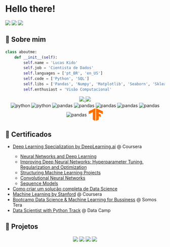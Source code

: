 # Hello there!

<div>
  <a href="https://www.linkedin.com/in/lucas-seiji-kido-359a3998/" target="_blank"><img src="https://img.shields.io/badge/-LucasKido-blue?style=for-the-badge&logo=linkedin&logoColor=white" target="_blank"></a>
  <a href="mailto:lucas.kido19@gmail.com"><img src="https://img.shields.io/badge/-lucas.kido19-D14836?style=for-the-badge&logo=gmail&logoColor=white"></a>
  <a href="https://medium.com/@lucas.kido19"><img src="https://img.shields.io/badge/Medium-12100E?style=for-the-badge&logo=medium&logoColor=white"></a>
</div>

## 👤 Sobre mim

```python
class aboutme:
    def __init__(self):
        self.name = 'Lucas Kido'
        self.job = 'Cientista de Dados'
        self.languages = ['pt_BR', 'en_US']
        self.code = ['Python', 'SQL']
        self.libs = ['Pandas', 'Numpy', 'Matplotlib', 'Seaborn', 'Sklearn', 'Tensorflow', 'Pyspark']
        self.enthusiast = 'Visão Computacional'
```

<div align="center">
  <a href="https://github.com/LucasKido">
  <img height="180em" src="https://github-readme-stats.vercel.app/api?username=LucasKido&show_icons&theme=nightowl&include_all_commits=true&count_private=true"/>
  <img heigth="180em" src="https://github-readme-stats.vercel.app/api/top-langs/?username=LucasKido&layout=compact&langs_count=16&theme=nightowl"/>
  </a>
</div>

<div align="center">
  <img align="center" alt="python" height="40" width="50" src="https://cdn.jsdelivr.net/gh/devicons/devicon/icons/jupyter/jupyter-original.svg"/>
  <img align="center" alt="python" height="40" width="50" src="https://cdn.jsdelivr.net/gh/devicons/devicon/icons/python/python-original.svg"/>
  <img align="center" alt="pandas" height="40" width="50" src="https://cdn.jsdelivr.net/gh/devicons/devicon/icons/pandas/pandas-original.svg"/>
  <img align="center" alt="pandas" height="40" width="50" src="https://cdn.jsdelivr.net/gh/devicons/devicon/icons/numpy/numpy-original.svg"/>
  <img align="center" alt="pandas" height="40" width="40" src="https://upload.wikimedia.org/wikipedia/commons/thumb/8/84/Matplotlib_icon.svg/360px-Matplotlib_icon.svg.png"/>
  <img align="center" alt="pandas" height="40" width="50" src="https://seaborn.pydata.org/_static/logo-wide-lightbg.svg"/>
  <img align="center" alt="pandas" height="40" width="50" src="https://iconape.com/wp-content/files/mw/351103/svg/scikit-learn-seeklogo.com.svg"/>
  <img align="center" alt="pandas" height="40" width="50" src="https://lightgbm.readthedocs.io/en/latest/_images/LightGBM_logo_black_text.svg"/>
  <img align="center" alt="pandas" height="40" width="50" src="https://github.com/devicons/devicon/blob/master/icons/tensorflow/tensorflow-original.svg"/>
</div>

## 📑 Certificados
<ul>
  <li><a href="https://www.coursera.org/specializations/deep-learning">Deep Learning Specialization by DeepLearning.ai</a> @ Coursera</li>
  <ul>
    <li><a href="https://www.coursera.org/learn/neural-networks-deep-learning?specialization=deep-learning">Neural Networks and Deep Learning</a></li>
    <li><a href="https://www.coursera.org/learn/deep-neural-network?specialization=deep-learning">Improving Deep Neural Networks: Hyperparameter Tuning, Regularization and Optimization</a></li>
    <li><a href="https://www.coursera.org/learn/machine-learning-projects?specialization=deep-learning">Structuring Machine Learning Projects</a></li>
    <li><a href="https://www.coursera.org/learn/convolutional-neural-networks?specialization=deep-learning">Convolutional Neural Networks</a></li>
    <li><a href="https://www.coursera.org/learn/nlp-sequence-models?specialization=deep-learning">Sequence Models</a></li>
  </ul>
  <li><a href="https://curso.mariofilho.com/">Como criar um solução completa de Data Science</a></li>
  <li><a href="https://www.coursera.org/learn/machine-learning">Machine Learning by Stanford</a> @ Coursera</li>
  <li><a href="https://somostera.com/cursos/data-science-machine-learning">Bootcamp Data Science & Machine Learning for Bussiness</a> @ Somos Tera</li>
  <li><a href="https://www.datacamp.com/tracks/data-scientist-with-python">Data Scientist with Python Track</a> @ Data Camp</li>
</ul>

## 🚧 Projetos

<div align="center">
  <a href="https://github.com/LucasKido/aparment-recommender"><img align="center" src="https://github-readme-stats.vercel.app/api/pin/?username=LucasKido&repo=aparment-recommender&show_icons=true&theme=nightowl"/></a>
  <a href="https://github.com/LucasKido/multi-scale-cnn-ts"><img align="center" src="https://github-readme-stats.vercel.app/api/pin/?username=LucasKido&repo=multi-scale-cnn-ts&show_icons=true&theme=nightowl"/></a>
  <a href="https://github.com/LucasKido/face-verification"><img align="center" src="https://github-readme-stats.vercel.app/api/pin/?username=LucasKido&repo=face-verification&show_icons=true&theme=nightowl"/></a>
  <a href="https://github.com/LucasKido/mtcnn"><img align="center" src="https://github-readme-stats.vercel.app/api/pin/?username=LucasKido&repo=mtcnn&show_icons=true&theme=nightowl"/></a>
</div
